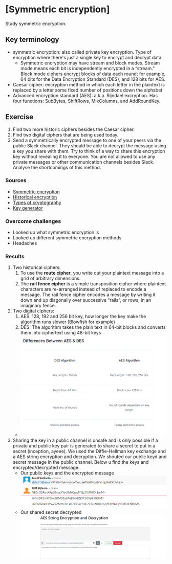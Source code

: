 # [Symmetric encryption]
Study symmetric encryption. 

## Key terminology
- symmetric encryption: also called private key encryption. Type of encryption where there's just a single key to encrypt and decrypt data
  - Symmetric encryption may have stream and block modes. Stream mode means each bit is independently encrypted in a “stream.” Block mode ciphers encrypt blocks of data each round; for example, 64 bits for the Data Encryption Standard (DES), and 128 bits for AES.
- Caesar cipher: encryption method in which each letter in the plaintext is replaced by a letter some fixed number of positions down the alphabet
- Advanced encryption standard (AES): a.k.a. Rijndael excryption. Has four functions: SubBytes, ShiftRows, MixColumns, and AddRoundKey.

## Exercise
1. Find two more historic ciphers besides the Caesar cipher.
2. Find two digital ciphers that are being used today.
3. Send a symmetrically encrypted message to one of your peers via the public Slack channel. They should be able to decrypt the message using a key you share with them. Try to think of a way to share this encryption key without revealing it to everyone. 
You are not allowed to use any private messages or other communication channels besides Slack. Analyse the shortcomings of this method.

### Sources
- [Symmetric encryption](https://www.sciencedirect.com/topics/computer-science/symmetric-encryption)
- [Historical encryption](https://www.secplicity.org/2017/05/25/historical-cryptography-ciphers/)
- [Types of cryptography](https://www.youtube.com/watch?v=lnKPoWZnNNM)
- [Key generator](https://cryptotools.net/)

### Overcome challenges
- Looked up what symmetric encryption is 
- Looked up different symmetric encryption methods
- Headaches

### Results
1. Two historical ciphers:
   1.  To use the **route cipher**, you write out your plaintext message into a grid of arbitrary dimensions. 
   2.  The **rail fence cipher** is a simple transposition cipher where plaintext characters are re-arranged instead of replaced to encode a message. The rail fence cipher encodes a message by writing it down and up diagonally over successive “rails”, or rows, in an imaginary fence. 
2. Two digital ciphers:
   1. AES: 128, 192 and 256 bit key, how longer the key make the algorithm runs slower (Blowfish for example)
   2. DES: The algorithm takes the plain text in 64-bit blocks and converts them into ciphertext using 48-bit keys
    - ![difference betweem aes en des](../00_includes/SEC/SEC04AESndDES.png)
3. Sharing the key in a public channel is unsafe and is only possible if a private and public key pair is generated to share a secret to put in a secret (inception, ayeee). We used the Diffie-Hellman key exchange and a AES string encryption and decryption. We shouted our public keyd and secret message in the public channel. Below u find the keys and encrypted/decrypted message. 
   - Our public keys and the encrypted message
        ![keys](../00_includes/SEC/SEC05rolfSecrets.png)
   - Our shared secret decrypted
        ![secret](../00_includes/SEC/SEC05DiffieHellman.png)  
